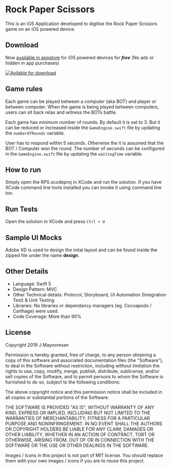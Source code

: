 # Rock Paper Scissors
This is an iOS Application developed to digitise the Rock Paper Scissors game on an iOS powered device. 

## Download
Now [available in appstore](https://apps.apple.com/app/id1467890259) for iOS powered devices for ***free*** (No ads or hidden in app purchases)

[![Avilable for download](https://developer.apple.com/app-store/marketing/guidelines/images/badge-example-preferred_2x.png)](https://apps.apple.com/app/id1467890259)

## Game rules
Each game can be played between a computer (aka BOT) and player or between computer. When the game is being played between computers, users can sit back relax and witness the BOTs battle. 

Each game has minimum number of rounds. By default it is set to 3. But it can be reduced or increased inside the `GameEngine.swift` file by updating the `numberOfRounds` variable. 

User has to respond within 5 seconds. Otherwise the it is assumed that the BOT / Computer won the round. The number of seconds can be configured in the `GameEngine.swift` file by updating the `waitingTime` variable.

## How to run
Simply open the RPS.xcodeproj in XCode and run the solution. If you have XCode command line tools installed you can invoke it using command line too.

## Run Tests
Open the solution in XCode and press `Ctrl + U`

## Sample UI Mocks
Adobe XD is used to design the inital layout and can be found inside the zipped file under the name **design**.

## Other Details
* Language: Swift 5
* Design Pattern: MVC
* Other Technical details: Protocol, Storyboard, UI Automation (Integration Test) & Unit Testing
* Libraries: No libraries or dependancy managers (eg. Cocoapods / Carthage) were used.
* Code Coverage: More than 90%

## License 
Copyright 2019 J Mayooresan

Permission is hereby granted, free of charge, to any person obtaining a copy of this software and associated documentation files (the "Software"), to deal in the Software without restriction, including without limitation the rights to use, copy, modify, merge, publish, distribute, sublicense, and/or sell copies of the Software, and to permit persons to whom the Software is furnished to do so, subject to the following conditions:

The above copyright notice and this permission notice shall be included in all copies or substantial portions of the Software.

THE SOFTWARE IS PROVIDED "AS IS", WITHOUT WARRANTY OF ANY KIND, EXPRESS OR IMPLIED, INCLUDING BUT NOT LIMITED TO THE WARRANTIES OF MERCHANTABILITY, FITNESS FOR A PARTICULAR PURPOSE AND NONINFRINGEMENT. IN NO EVENT SHALL THE AUTHORS OR COPYRIGHT HOLDERS BE LIABLE FOR ANY CLAIM, DAMAGES OR OTHER LIABILITY, WHETHER IN AN ACTION OF CONTRACT, TORT OR OTHERWISE, ARISING FROM, OUT OF OR IN CONNECTION WITH THE SOFTWARE OR THE USE OR OTHER DEALINGS IN THE SOFTWARE.

Images / Icons in this project is not part of MIT license. You should replace them with your own images / icons if you are to reuse this project.
